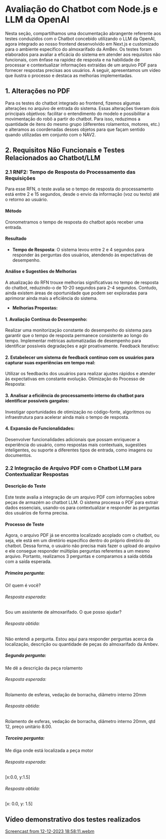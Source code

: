 # Avaliação do Chatbot com Node.js e LLM da OpenAI

Nesta seção, compartilhamos uma documentação abrangente referente aos testes conduzidos com o Chatbot concebido utilizando o LLM da OpenAI, agora integrado ao nosso frontend desenvolvido em Next.js e customizado para o ambiente específico do almoxarifado da AmBev. Os testes foram elaborados para avaliar a eficácia do sistema em atender aos requisitos não funcionais, com ênfase na rapidez de resposta e na habilidade de processar e contextualizar informações extraídas de um arquivo PDF para fornecer respostas precisas aos usuários. A seguir, apresentamos um vídeo que ilustra o processo e destaca as melhorias implementadas.

## 1. Alterações no PDF

Para os testes do chatbot integrado ao frontend, fizemos algumas alterações no arquivo de entrada do sistema. Essas alterações tiveram dois principais objetivos: facilitar o entendimento do modelo e possibilitar a movimentação do robô a partir do chatbot. Para isso, reduzimos a quantidade de itens do mesmo grupo (diferentes rolamentos, motores, etc.) e alteramos as coordenadas desses objetos para que façam sentido quando utilizadas em conjunto com o NAV2.

## 2. Requisitos Não Funcionais e Testes Relacionados ao Chatbot/LLM

### 2.1 RNF2: Tempo de Resposta do Processamento das Requisições

Para esse RFN, o teste avalia se o tempo de resposta do processamento está entre 2 e 15 segundos, desde o envio da informação (voz ou texto) até o retorno ao usuário.

 #### Método

Cronometramos o tempo de resposta do chatbot após receber uma entrada.
  #### Resultado
  
   -   **Tempo de Resposta**: O sistema levou entre 2 e 4 segundos para responder às perguntas dos usuários, atendendo às expectativas de desempenho.
   
#### Análise e Sugestões de Melhorias
 
A atualização do RFN trouxe melhorias significativas no tempo de resposta do chatbot, reduzindo-o de 10-20 segundos para 2-4 segundos. Contudo, ainda existem áreas de oportunidade que podem ser exploradas para aprimorar ainda mais a eficiência do sistema.

- **Melhorias Propostas:** 

#### 1. Avaliação Contínua do Desempenho: 
Realizar uma monitorização constante do desempenho do sistema para garantir que o tempo de resposta permanece consistente ao longo do tempo.
Implementar métricas automatizadas de desempenho para identificar possíveis degradações e agir proativamente.
Feedback Iterativo:

#### 2. Estabelecer um sistema de feedback contínuo com os usuários para capturar suas experiências em tempo real:
Utilizar os feedbacks dos usuários para realizar ajustes rápidos e atender às expectativas em constante evolução.
Otimização do Processo de Resposta:

#### 3. Analisar a eficiência do processamento interno do chatbot para identificar possíveis gargalos:
Investigar oportunidades de otimização no código-fonte, algoritmos ou infraestrutura para acelerar ainda mais o tempo de resposta.

#### 4. Expansão de Funcionalidades:
Desenvolver funcionalidades adicionais que possam enriquecer a experiência do usuário, como respostas mais contextuais, sugestões inteligentes, ou suporte a diferentes tipos de entrada, como imagens ou documentos.

### 2.2 Integração de Arquivo PDF com o Chatbot LLM para Contextualizar Respostas

#### Descrição do Teste

Este teste avalia a integração de um arquivo PDF com informações sobre peças de armazém ao chatbot LLM. O sistema processa o PDF para extrair dados essenciais, usando-os para contextualizar e responder às perguntas dos usuários de forma precisa.

#### Processo de Teste

Agora, o arquivo PDF já se encontra localizado acoplado com o chatbot, ou seja, ele está em um diretório específico dentro do próprio diretório do chatbot. Dessa forma, o usuário não precisa mais fazer o upload do arquivo e ele consegue responder múltiplas perguntas referentes a um mesmo arquivo. Portanto, realizamos 3 perguntas e comparamos a saída obtida com a saída esperada.

##### Primeira pergunta:

Oi! quem é você?

###### Resposta esperada: 

Sou um assistente de almoxarifado. O que posso ajudar?

###### Resposta obtida:

Não entendi a pergunta. Estou aqui para responder perguntas acerca da localização, descrição ou quantidade de peças do almoxarifado da Ambev.

##### Segunda pergunta:

Me dê a descrição da peça rolamento

###### Resposta esperada: 

Rolamento de esferas, vedação de borracha, diâmetro interno 20mm

###### Resposta obtida:

Rolamento de esferas, vedação de borracha, diâmetro interno 20mm, qtd 12, preço unitário 8.00.

##### Terceira pergunta:

Me diga onde está localizada a peça motor

###### Resposta esperada: 
[x:0.0, y:1.5]

###### Resposta obtida:

[x: 0.0, y: 1.5]

## Vídeo demonstrativo dos testes realizados
[Screencast from 12-12-2023 18:58:11.webm](https://github.com/2023M8T2-Inteli/grupo5/assets/99208114/549a7b39-3cd3-400a-9290-815633444fe8)

